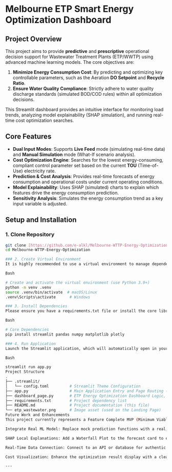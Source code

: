 # Melbourne ETP Smart Energy Optimization Dashboard

[//]: # (You can optionally link a screenshot here)
## Project Overview

This project aims to provide **predictive** and **prescriptive** operational decision support for Wastewater Treatment Plants (ETP/WWTP) using advanced machine learning models. The core objectives are:

1.  **Minimize Energy Consumption Cost**: By predicting and optimizing key controllable parameters, such as the Aeration **DO Setpoint** and **Recycle Ratio**.
2.  **Ensure Water Quality Compliance**: Strictly adhere to water quality discharge standards (simulated BOD/COD rules) within all optimization decisions.

This $\text{Streamlit}$ dashboard provides an intuitive interface for monitoring load trends, analyzing model explainability ($\text{SHAP}$ simulation), and running real-time cost optimization searches.

## Core Features

* **Dual Input Modes**: Supports **Live Feed** mode (simulating real-time data) and **Manual Simulation** mode (What-If scenario analysis).
* **Cost Optimization Engine**: Searches for the lowest energy-consuming, compliant control parameter set based on the current **TOU** (Time-of-Use) electricity rate.
* **Prediction & Cost Analysis**: Provides real-time forecasts of energy consumption and operational costs under current operating conditions.
* **Model Explainability**: Uses $\text{SHAP}$ (simulated) charts to explain which features drive the energy consumption prediction.
* **Sensitivity Analysis**: Simulates the energy consumption trend as a key input variable is adjusted.

## Setup and Installation

### 1. Clone Repository

```bash
git clone [https://github.com/e-alkl/Melbourne-WTTP-Energy-Optimization.git](https://github.com/e-alkl/Melbourne-WTTP-Energy-Optimization.git)
cd Melbourne-WTTP-Energy-Optimization

### 2. Create Virtual Environment
It is highly recommended to use a virtual environment to manage dependencies.

Bash

# Create and activate the virtual environment (use Python 3.9+)
python -m venv .venv
source .venv/bin/activate  # macOS/Linux
.venv\Scripts\activate      # Windows

### 3. Install Dependencies
Please ensure you have a requirements.txt file or install the core libraries directly:

Bash

# Core Dependencies
pip install streamlit pandas numpy matplotlib plotly

### 4. Run Application
Launch the Streamlit application, which will automatically open in your browser.

Bash

streamlit run app.py
Project Structure
.
├── .streamlit/
│   └── config.toml         # Streamlit Theme Configuration
├── app.py                  # Main Application Entry and Page Routing (Landing Page)
├── dashboard_page.py       # ETP Energy Optimization Dashboard Logic, UI, and Mock Functions
├── requirements.txt        # Project dependency list
├── README.md               # Project documentation (this file)
└── etp_wastewater.png      # Image asset (used on the Landing Page)
Future Work and Enhancements
This project currently represents a Feature Complete MVP (Minimum Viable Product). Future directions for optimization include:

Integrate Real ML Model: Replace mock prediction functions with a real, trained machine learning model.

SHAP Local Explanations: Add a Waterfall Plot to the forecast card to explain a single prediction.

Real-Time Data Connection: Connect to an API or database for authentic Live Feed data updates.

Cost Visualization: Enhance the optimization result display with a clearer Plotly cost comparison chart.

---
